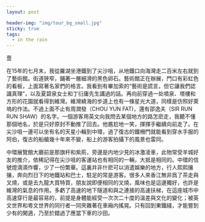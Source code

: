 ```yaml
---
layout: post

header-img: "img/tour_bg_small.jpg"
sticky: true
tags:
  - in the rain
---
```



<!-- vscode-markdown-toc-config
	numbering=true
	autoSave=true
	/vscode-markdown-toc-config -->


壹

在15年的七月末，我從羅湖坐港鐵到了尖沙咀，从地鐵口向海灣走二百米左右就到了藝術館。街道狹窄，鋪著一層細滑的黑色卵石。藝術館正在辦展，門口有彩虹色的看板，上面寫著名家們的格言。我看到有畢加索的“藝術是謊言，但它讓我們認識真理”，以及夏碧泉女士和丁衍庸先生講過的話。再向前穿過一处噴泉、塔樓和方形的花園就看得到維灣。維灣繞海的步道上也有一條星光大道，同樣是仿照好萊塢的作法。不過上面不止有周潤發（CHOU YUN FAT)，還有邵逸夫（SIR RUN RUN SHAW）的名字。一個游客用英文向我問去某個地方的路怎麽走，我聽不懂那個地名，於是只好原封不動推了回去。他尷尬地一笑，揮揮手繼續向前走了。在尖沙咀一邊可以坐有名的天星小輪到中環，過了復古的鐵柵門就能看到穿水手服的阿伯，復古的船艙幾十年來不變，船上的游客拍攝下的風景也雷同。

中環展覽館大廳前是那旗杆和紫荊，旁邊是内地少見的冰激凌車，此物常受羊城好友的推介，依稀記得在尖沙咀的客運站也有相同的一輛，大抵是相同的。中環的信號燈滴滴作響，少了一份繁華。這裏并非什麽可以消遣娛樂的地方，行人熙熙攘攘，奔向烈日下的地鐵站和巴士，駐足的常是游客。很多人來香江無非爲了茶走與叉燒，或是去九龍大買特買，朋友說即便相同的叉燒，風味也是這邊獨好，也許是維灣的氣息的作用。多虧了高速的地下隧道和與之連接的高速扶梯，在這座城市中高速穿行是最容易的，前提是身體能經受一次次二十度的溫差與文化的變化；被英文世界和粵文世界的同行者一同夾雜著在車廂内搖晃。只有回到東鐵綫，才能嘗到少有的閑適，乃至於錯過了應當下車的沙田。
